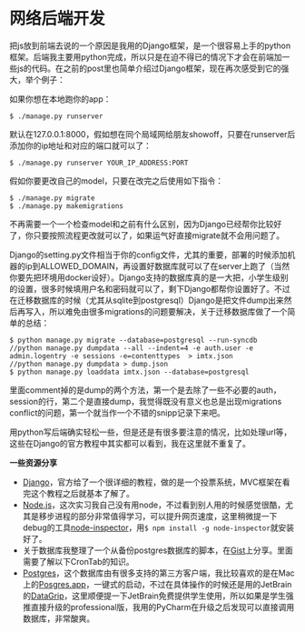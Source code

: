 # 网络后端开发

把js放到前端去说的一个原因是我用的Django框架，是一个很容易上手的python框架。后端我主要用python完成，所以只是在迫不得已的情况下才会在前端加一些js的代码。在之前的post里也简单介绍过Django框架，现在再次感受到它的强大，举个例子：

如果你想在本地跑你的app：

```shell
$ ./manage.py runserver
```

默认在127.0.0.1:8000，假如想在同个局域网给朋友showoff，只要在runserver后添加你的ip地址和对应的端口就可以了：

```shell
$ ./manage.py runserver YOUR_IP_ADDRESS:PORT
```

假如你要更改自己的model，只要在改完之后使用如下指令：

```shell
$ ./manage.py migrate
$ ./manage.py makemigrations
```
不再需要一个一个检查model和之前有什么区别，因为Django已经帮你比较好了，你只要按照流程更改就可以了，如果运气好直接migrate就不会用问题了。

Django的setting.py文件相当于你的config文件，尤其的重要，部署的时候添加机器的ip到ALLOWED_DOMAIN，再设置好数据库就可以了在server上跑了（当然你要先把环境用docker设好）。Django支持的数据库真的是一大把，小学生级别的设置，很多时候填用户名和密码就可以了，剩下Django都帮你设置好了。不过在迁移数据库的时候（尤其从sqlite到postgresql）Django是把文件dump出来然后再写入，所以难免由很多migrations的问题要解决，关于迁移数据库做了一个简单的总结：

```shell
$ python manage.py migrate --database=postgresql --run-syncdb
//python manage.py dumpdata --all --indent=4 -e auth.user -e admin.logentry -e sessions -e=contenttypes  > imtx.json
//python manage.py dumpdata > dump.json
$ python manage.py loaddata imtx.json --database=postgresql
```

里面comment掉的是dump的两个方法，第一个是去除了一些不必要的auth，session的行，第二个是直接dump，我觉得既没有意义也总是出现migrations conflict的问题，第一个就当作一个不错的snipp记录下来吧。

用python写后端确实轻松一些，但是还是有很多要注意的情况，比如处理url等，这些在Django的官方教程中其实都可以看到，我在这里就不重复了。

**一些资源分享**

* [Django](djangoproject.com)，官方给了一个很详细的教程，做的是一个投票系统，MVC框架在看完这个教程之后就基本了解了。
* [Node.js](https://nodejs.org/en/)，这次实习我自己没有用node，不过看到别人用的时候感觉很酷，尤其是移步进程的部分非常值得学习，可以提升网页速度，这里稍微提一下debug的工具[node-inspector](https://github.com/node-inspector/node-inspector)，用`$ npm install -g node-inspector`就安装好了。
* 关于数据库我整理了一个从备份postgres数据库的脚本，在[Gist](https://gist.github.com/advpetc/9ec48862fa2f64ed5505cb39c47a56ec)上分享。里面需要了解以下CronTab的知识。
* [Postgres](https://www.postgresql.org/)，这个数据库由有很多支持的第三方客户端，我比较喜欢的是在Mac上的[Posgres.app](http://postgresapp.com/)，一键式的启动，不过在具体操作的时候还是用的JetBrain的[DataGrip](https://www.jetbrains.com/datagrip/)，这里顺便提一下JetBrain免费提供学生使用，所以如果是学生强推直接升级的professional版，我用的PyCharm在升级之后发现可以直接调用数据库，非常酸爽。
